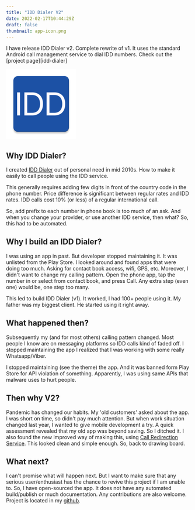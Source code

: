 ```yaml
---
title: "IDD Dialer V2"
date: 2022-02-17T10:44:29Z
draft: false
thumbnail: app-icon.png
---
```


I have release IDD Dialer v2. Complete rewrite of v1. It uses the standard Android call management service to dial IDD numbers. Check out the [project page][idd-dialer]

<!-- more -->

![IDD Dialer V2:right](app-icon.png)

## Why IDD Dialer?

I created [IDD Dialer] out of personal need in mid 2010s. How to make it easily to call people using the IDD service.

This generally requires adding few digits in front of the country code in the phone number. Price difference is significant between regular rates and IDD rates. IDD calls cost 10% (or less) of a regular international call.

So, add prefix to each number in phone book is too much of an ask. And when you change your provider, or use another IDD service, then what? So, this had to be automated.

## Why I build an IDD Dialer?

I was using an app in past. But developer stopped maintaining it. It was unlisted from the Play Store. I looked around and found apps that were doing too much. Asking for contact book access, wifi, GPS, etc. Moreover, I didn't want to change my calling pattern. Open the phone app, tap the number in or select from contact book, and press Call. Any extra step (even one) would be, one step too many.

This led to build IDD Dialer (v1). It worked, I had 100+ people using it. My father was my biggest client. He started using it right away.

## What happened then?

Subsequently my (and for most others) calling pattern changed. Most people I know are on messaging platforms so IDD calls kind of faded off.
I stopped maintaining the app I realized that I was working with some really Whatsapp/Viber.

I stopped maintaining (see the theme) the app. And it was banned form Play Store for API violation of something. Apparently, I was using same APIs that malware uses to hurt people.

## Then why V2?

Pandemic has changed our habits. My 'old customers' asked about the app. I was short on time, so didn't pay much attention. But when work situation changed last year, I wanted to give mobile development a try. A quick assessment revealed that my old app was beyond saving. So I ditched it. I also found the new improved way of making this, using [Call Redirection Service]. This looked clean and simple enough. So, back to drawing board.

## What next?

I can't promise what will happen next. But I want to make sure that any serious user/enthusiast has the chance to revive this project if I am unable to. So, I have open-sourced the app. It does not have any automated build/publish or much documentation. Any contributions are also welcome. Project is located in my [github].

[idd dialer]: /projects/idd-v2
[call redirection service]: https://developer.android.com/reference/android/telecom/CallRedirectionService
[github]: https://github.com/yogendra/idd
